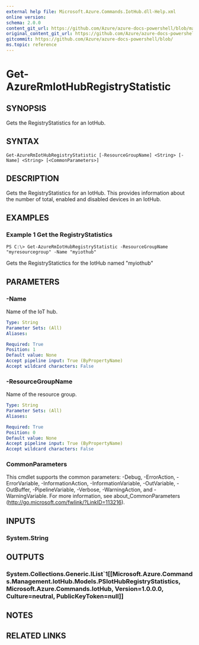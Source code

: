 ```yaml
---
external help file: Microsoft.Azure.Commands.IotHub.dll-Help.xml
online version:
schema: 2.0.0
content_git_url: https://github.com/Azure/azure-docs-powershell/blob/master/azureps-cmdlets-docs/ResourceManager/AzureRM.IoTHub/v1.3.0/Get-AzureRmIotHubRegistryStatistic.md
original_content_git_url: https://github.com/Azure/azure-docs-powershell/blob/master/azureps-cmdlets-docs/ResourceManager/AzureRM.IoTHub/v1.3.0/Get-AzureRmIotHubRegistryStatistic.md
gitcommit: https://github.com/Azure/azure-docs-powershell/blob/
ms.topic: reference
---
```


# Get-AzureRmIotHubRegistryStatistic

## SYNOPSIS
Gets the RegistryStatistics for an IotHub.

## SYNTAX

```
Get-AzureRmIotHubRegistryStatistic [-ResourceGroupName] <String> [-Name] <String> [<CommonParameters>]
```

## DESCRIPTION
Gets the RegistryStatistics for an IotHub. This provides information about the number of total, enabled and disabled devices in an IotHub.

## EXAMPLES

### Example 1 Get the RegistryStatistics
```
PS C:\> Get-AzureRmIotHubRegistryStatistic -ResourceGroupName "myresourcegroup" -Name "myiothub"
```

Gets the RegistryStatictics for the IotHub named "myiothub"

## PARAMETERS

### -Name
Name of the IoT hub.

```yaml
Type: String
Parameter Sets: (All)
Aliases: 

Required: True
Position: 1
Default value: None
Accept pipeline input: True (ByPropertyName)
Accept wildcard characters: False
```

### -ResourceGroupName
Name of the resource group.

```yaml
Type: String
Parameter Sets: (All)
Aliases: 

Required: True
Position: 0
Default value: None
Accept pipeline input: True (ByPropertyName)
Accept wildcard characters: False
```

### CommonParameters
This cmdlet supports the common parameters: -Debug, -ErrorAction, -ErrorVariable, -InformationAction, -InformationVariable, -OutVariable, -OutBuffer, -PipelineVariable, -Verbose, -WarningAction, and -WarningVariable. For more information, see about_CommonParameters (http://go.microsoft.com/fwlink/?LinkID=113216).

## INPUTS

### System.String

## OUTPUTS

### System.Collections.Generic.IList`1[[Microsoft.Azure.Commands.Management.IotHub.Models.PSIotHubRegistryStatistics, Microsoft.Azure.Commands.IotHub, Version=1.0.0.0, Culture=neutral, PublicKeyToken=null]]

## NOTES

## RELATED LINKS


